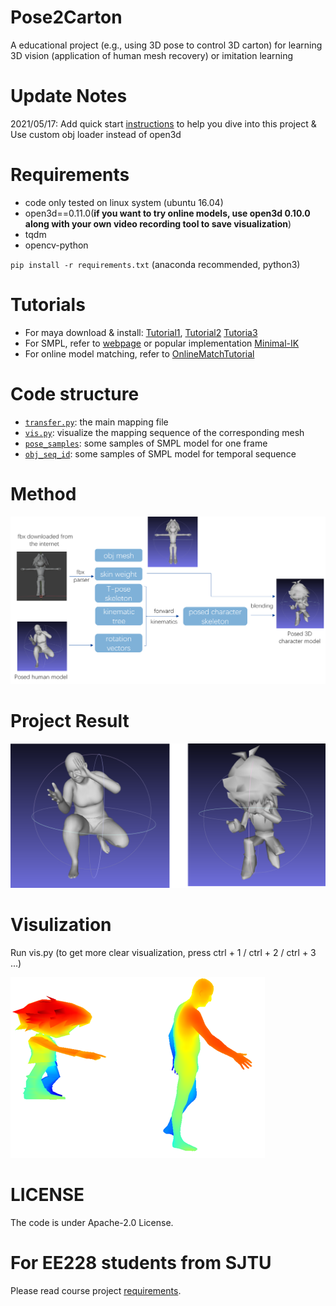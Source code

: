 # Pose2Carton
A educational project (e.g., using 3D pose to control 3D carton) for learning 3D vision (application of human mesh recovery) or imitation learning

# Update Notes 
2021/05/17: Add quick start [instructions](doc/fbx_from_the_internet.md]) to help you dive into this project & Use custom obj loader instead of open3d

# Requirements
* code only tested on linux system (ubuntu 16.04)
* open3d==0.11.0(**if you want to try online models, use open3d 0.10.0 along with your own video recording tool to save visualization**)
* tqdm
* opencv-python

`pip install -r requirements.txt` (anaconda recommended, python3)


# Tutorials
* For maya download & install: [Tutorial1](https://blog.csdn.net/otter1010/article/details/111396928), [Tutorial2](https://knowledge.autodesk.com/zh-hans/support/maya/learn-explore/caas/simplecontent/content/installing-maya-2020-ubuntu.html) [Tutoria3](https://blog.csdn.net/White_Idiot/article/details/78253004)
* For SMPL, refer to [webpage](https://smpl.is.tue.mpg.de/) or popular implementation [Minimal-IK](https://github.com/CalciferZh/Minimal-IK)
* For online model matching, refer to [OnlineMatchTutorial](doc/fbx_from_the_internet.md)


# Code structure
* [`transfer.py`](transfer.py): the main mapping file
* [`vis.py`](vis.py): visualize the mapping sequence of the corresponding mesh
* [`pose_samples`](pose_samples/): some samples of SMPL model for one frame
* [`obj_seq_id`](obj_seq_id/): some samples of SMPL model for temporal sequence


# Method
![image](img/pipeline.png)

# Project Result
![image](img/pose2carton.png)

# Visulization
Run vis.py (to get more clear visualization, press ctrl + 1 / ctrl + 2 / ctrl + 3 ...)

![image](img/vis.png)

# LICENSE
The code is under Apache-2.0 License.

# For EE228 students from SJTU
Please read course project [requirements](doc/EE228.md). 
